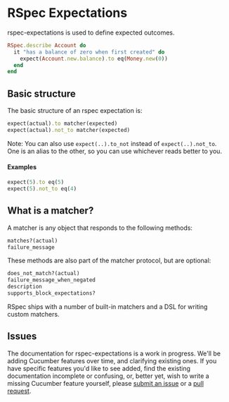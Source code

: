 # RSpec Expectations

rspec-expectations is used to define expected outcomes.

```ruby
RSpec.describe Account do
  it "has a balance of zero when first created" do
    expect(Account.new.balance).to eq(Money.new(0))
  end
end
```

## Basic structure

The basic structure of an rspec expectation is:

```ruby
expect(actual).to matcher(expected)
expect(actual).not_to matcher(expected)
```

Note: You can also use `expect(..).to_not` instead of `expect(..).not_to`.
      One is an alias to the other, so you can use whichever reads better to you.

#### Examples

```ruby
expect(5).to eq(5)
expect(5).not_to eq(4)
```

## What is a matcher?

A matcher is any object that responds to the following methods:

```ruby
matches?(actual)
failure_message
```

These methods are also part of the matcher protocol, but are optional:

```ruby
does_not_match?(actual)
failure_message_when_negated
description
supports_block_expectations?
```

RSpec ships with a number of built-in matchers and a DSL for writing custom
matchers.

## Issues

The documentation for rspec-expectations is a work in progress. We'll be adding
Cucumber features over time, and clarifying existing ones.  If you have
specific features you'd like to see added, find the existing documentation
incomplete or confusing, or, better yet, wish to write a missing Cucumber
feature yourself, please [submit an
issue](http://github.com/rspec/rspec/issues) or a [pull request](http://github.com/rspec/rspec).
